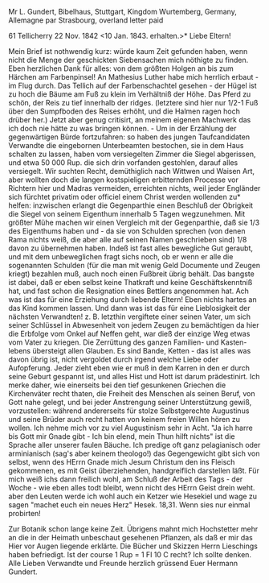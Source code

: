 Mr L. Gundert, Bibelhaus, Stuttgart, Kingdom Wurtemberg, Germany, Allemagne par Strasbourg, overland letter paid

61 Tellicherry 22 Nov. 1842
 <10 Jan. 1843. erhalten.>*
Liebe Eltern!

Mein Brief ist nothwendig kurz: würde kaum Zeit gefunden haben, wenn nicht die Menge der geschickten Siebensachen mich nöthigte zu finden. Eben herzlichen Dank für alles: von dem größten Holgen an bis zum Härchen am Farbenpinsel! An Mathesius Luther habe mich herrlich erbaut - im Flug durch. Das Tellich auf der Farbenschachtel gesehen - der Hügel ist zu hoch die Bäume am Fuß zu klein im Verhältniß der Höhe. Das Pferd zu schön, der Reis zu tief innerhalb der ridges. (letztere sind hier nur 1/2-1 Fuß über den Sumpfboden des Reises erhöht, und die Halmen ragen hoch drüber her.) Jetzt aber genug critisirt, an meinem eigenen Machwerk das ich doch nie hätte zu was bringen können. - Um in der Erzählung der gegenwärtigen Bürde fortzufahren: so haben des jungen Taufcandidaten Verwandte die eingebornen Unterbeamten bestochen, sie in dem Haus schalten zu lassen, haben vom versiegelten Zimmer die Siegel abgerissen, und etwa 50 000 Rup. die sich drin vorfanden gestohlen, darauf alles versiegelt. Wir suchten Recht, demüthiglich nach Wittwen und Waisen Art, aber wollten doch die langen kostspieligen erbitternden Processe vor Richtern hier und Madras vermeiden, erreichten nichts, weil jeder Engländer sich fürchtet privatim oder officiel einem Christ werden wollenden zu* helfen: inzwischen erlangt die Gegenparthie einen Beschluß der Obrigkeit die Siegel von seinem Eigenthum innerhalb 5 Tagen wegzunehmen. Mit größter Mühe machen wir einen Vergleich mit der Gegenparthie, daß sie 1/3 des Eigenthums haben und - da sie von Schulden sprechen (von denen Rama nichts weiß, die aber alle auf seinen Namen geschrieben sind) 1/8 davon zu übernehmen haben. Indeß ist fast alles bewegliche Gut geraubt, und mit dem unbeweglichen fragt sichs noch, ob er wenn er alle die sogenannten Schulden (für die man mit wenig Geld Documente und Zeugen kriegt) bezahlen muß, auch noch einen Fußbreit übrig behält. Das bangste ist dabei, daß er eben selbst keine Thatkraft und keine Geschäftskenntniß hat, und fast schon die Resignation eines Bettlers angenommen hat. Ach was ist das für eine Erziehung durch liebende Eltern! Eben nichts hartes an das Kind kommen lassen. Und dann was ist das für eine Lieblosigkeit der nächsten Verwandten! z. B. letzthin vergiftete einer seinen Vater, um sich seiner Schlüssel in Abwesenheit von jedem Zeugen zu bemächtigen da hier die Erbfolge vom Onkel auf Neffen geht, war dieß der einzige Weg etwas vom Vater zu kriegen. Die Zerrüttung des ganzen Familien- und Kasten-lebens übersteigt allen Glauben. Es sind Bande, Ketten - das ist alles was davon übrig ist, nicht vergoldet durch irgend welche Liebe oder Aufopferung. Jeder zieht eben wie er muß in dem Karren in den er durch seine Geburt gespannt ist, und alles Hist und Hott ist darum prädestinirt. Ich merke daher, wie einerseits bei den tief gesunkenen Griechen die Kirchenväter recht thaten, die Freiheit des Menschen als seinen Beruf, von Gott nahe gelegt, und bei jeder Anstrengung seiner Unterstützung gewiß, vorzustellen: während andererseits für stolze Selbstgerechte Augustinus und seine Brüder auch recht hatten von keinem freien Willen hören zu wollen. Ich nehme mich vor zu viel Augustinism sehr in Acht. "Ja ich harre bis Gott mir Gnade gibt - Ich bin elend, mein Thun hilft nichts" ist die Sprache aller unserer faulen Bäuche. Ich predige oft ganz pelagianisch oder arminianisch (sag's aber keinem theologo!) das Gegengewicht gibt sich von selbst, wenn des HErrn Gnade mich Jesum Christum den ins Fleisch gekommenen, es mit Geist überziehenden, handgreiflich darstellen läßt. Für mich weiß ichs dann freilich wohl, am Schluß der Arbeit des Tags - der Woche - wie eben alles todt bleibt, wenn nicht des HErrn Geist drein weht. aber den Leuten werde ich wohl auch ein Ketzer wie Hesekiel und wage zu sagen "machet euch ein neues Herz" Hesek. 18,31. Wenn sies nur einmal probirten!

Zur Botanik schon lange keine Zeit. Übrigens mahnt mich Hochstetter mehr an die in der Heimath unbeschaut gesehenen Pflanzen, als daß er mir das Hier vor Augen liegende erklärte. Die Bücher und Skizzen Herrn Lieschings haben befriedigt. Ist der course 1 Rup = 1 Fl 10 C recht? Ich sollte denken. 
Alle Lieben Verwandte und Freunde herzlich grüssend Euer Hermann  Gundert.

